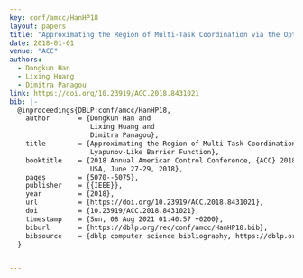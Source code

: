 ```yaml
---
key: conf/amcc/HanHP18
layout: papers
title: "Approximating the Region of Multi-Task Coordination via the Optimal Lyapunov-Like Barrier Function."
date: 2018-01-01
venue: "ACC"
authors:
  - Dongkun Han
  - Lixing Huang
  - Dimitra Panagou
link: https://doi.org/10.23919/ACC.2018.8431021
bib: |-
  @inproceedings{DBLP:conf/amcc/HanHP18,
    author       = {Dongkun Han and
                    Lixing Huang and
                    Dimitra Panagou},
    title        = {Approximating the Region of Multi-Task Coordination via the Optimal
                    Lyapunov-Like Barrier Function},
    booktitle    = {2018 Annual American Control Conference, {ACC} 2018, Milwaukee, WI,
                    USA, June 27-29, 2018},
    pages        = {5070--5075},
    publisher    = {{IEEE}},
    year         = {2018},
    url          = {https://doi.org/10.23919/ACC.2018.8431021},
    doi          = {10.23919/ACC.2018.8431021},
    timestamp    = {Sun, 08 Aug 2021 01:40:57 +0200},
    biburl       = {https://dblp.org/rec/conf/amcc/HanHP18.bib},
    bibsource    = {dblp computer science bibliography, https://dblp.org}
  }


---
```

